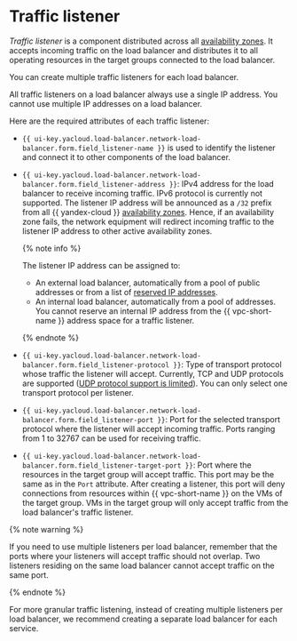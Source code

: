 # Traffic listener

*Traffic listener* is a component distributed across all [availability zones](../../overview/concepts/geo-scope.md). It accepts incoming traffic on the load balancer and distributes it to all operating resources in the target groups connected to the load balancer.

You can create multiple traffic listeners for each load balancer.

All traffic listeners on a load balancer always use a single IP address. You cannot use multiple IP addresses on a load balancer.

Here are the required attributes of each traffic listener:
* `{{ ui-key.yacloud.load-balancer.network-load-balancer.form.field_listener-name }}` is used to identify the listener and connect it to other components of the load balancer.
* `{{ ui-key.yacloud.load-balancer.network-load-balancer.form.field_listener-address }}`: IPv4 address for the load balancer to receive incoming traffic. IPv6 protocol is currently not supported. The listener IP address will be announced as a `/32` prefix from all {{ yandex-cloud }} [availability zones](../../overview/concepts/geo-scope.md).
   Hence, if an availability zone fails, the network equipment will redirect incoming traffic to the listener IP address to other active availability zones.

   {% note info %}

   The listener IP address can be assigned to:
   * An external load balancer, automatically from a pool of public addresses or from a list of [reserved IP addresses](../../vpc/operations/get-static-ip.md).
   * An internal load balancer, automatically from a pool of addresses. You cannot reserve an internal IP address from the {{ vpc-short-name }} address space for a traffic listener.

   {% endnote %}

* `{{ ui-key.yacloud.load-balancer.network-load-balancer.form.field_listener-protocol }}`: Type of transport protocol whose traffic the listener will accept. Currently, TCP and UDP protocols are supported ([UDP protocol support is limited](#nlb-udp)). You can only select one transport protocol per listener.
* `{{ ui-key.yacloud.load-balancer.network-load-balancer.form.field_listener-port }}`: Port for the selected transport protocol where the listener will accept incoming traffic. Ports ranging from 1 to 32767 can be used for receiving traffic.
* `{{ ui-key.yacloud.load-balancer.network-load-balancer.form.field_listener-target-port }}`: Port where the resources in the target group will accept traffic. This port may be the same as in the `Port` attribute. After creating a listener, this port will deny connections from resources within {{ vpc-short-name }} on the VMs of the target group. VMs in the target group will only accept traffic from the load balancer's traffic listener.

{% note warning %}

If you need to use multiple listeners per load balancer, remember that the ports where your listeners will accept traffic should not overlap. Two listeners residing on the same load balancer cannot accept traffic on the same port.

{% endnote %}

For more granular traffic listening, instead of creating multiple listeners per load balancer, we recommend creating a separate load balancer for each service.
